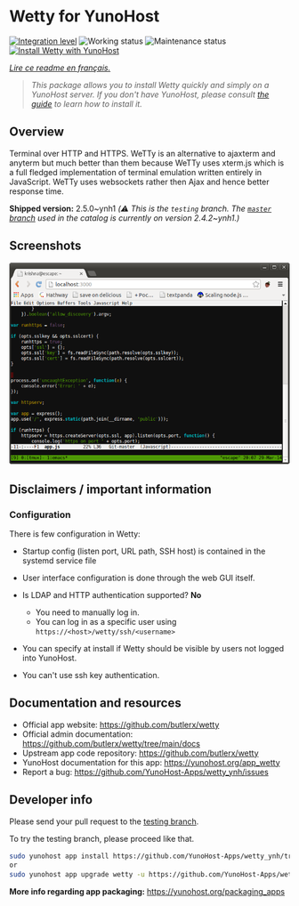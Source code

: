 <!--
N.B.: This README was automatically generated by https://github.com/YunoHost/apps/tree/master/tools/README-generator
It shall NOT be edited by hand.
-->

# Wetty for YunoHost

[![Integration level](https://dash.yunohost.org/integration/wetty.svg)](https://dash.yunohost.org/appci/app/wetty) ![Working status](https://ci-apps.yunohost.org/ci/badges/wetty.status.svg) ![Maintenance status](https://ci-apps.yunohost.org/ci/badges/wetty.maintain.svg)  
[![Install Wetty with YunoHost](https://install-app.yunohost.org/install-with-yunohost.svg)](https://install-app.yunohost.org/?app=wetty)

*[Lire ce readme en français.](./README_fr.md)*

> *This package allows you to install Wetty quickly and simply on a YunoHost server.
If you don't have YunoHost, please consult [the guide](https://yunohost.org/#/install) to learn how to install it.*

## Overview

Terminal over HTTP and HTTPS. WeTTy is an alternative to ajaxterm and anyterm but much better than them because WeTTy uses xterm.js which is a full fledged implementation of terminal emulation written entirely in JavaScript. WeTTy uses websockets rather then Ajax and hence better response time.


**Shipped version:** 2.5.0~ynh1 *(:warning: This is the `testing` branch. The [`master` branch](https://github.com/YunoHost-Apps/wetty_ynh/tree/master) used in the catalog is currently on version 2.4.2\~ynh1.)*


## Screenshots

![Screenshot of Wetty](./doc/screenshots/terminal.png)

## Disclaimers / important information

### Configuration

There is few configuration in Wetty:
* Startup config (listen port, URL path, SSH host) is contained in the systemd service file
* User interface configuration is done through the web GUI itself.


* Is LDAP and HTTP authentication supported? **No**
  * You need to manually log in.
  * You can log in as a specific user using `https://<host>/wetty/ssh/<username>`

* You can specify at install if Wetty should be visible by users not logged into YunoHost.

* You can't use ssh key authentication.

## Documentation and resources

* Official app website: <https://github.com/butlerx/wetty>
* Official admin documentation: <https://github.com/butlerx/wetty/tree/main/docs>
* Upstream app code repository: <https://github.com/butlerx/wetty>
* YunoHost documentation for this app: <https://yunohost.org/app_wetty>
* Report a bug: <https://github.com/YunoHost-Apps/wetty_ynh/issues>

## Developer info

Please send your pull request to the [testing branch](https://github.com/YunoHost-Apps/wetty_ynh/tree/testing).

To try the testing branch, please proceed like that.

``` bash
sudo yunohost app install https://github.com/YunoHost-Apps/wetty_ynh/tree/testing --debug
or
sudo yunohost app upgrade wetty -u https://github.com/YunoHost-Apps/wetty_ynh/tree/testing --debug
```

**More info regarding app packaging:** <https://yunohost.org/packaging_apps>
